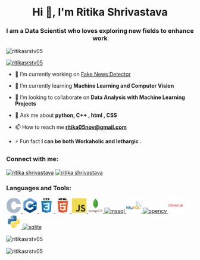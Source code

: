 <h1 align="center">Hi 👋, I'm Ritika Shrivastava</h1>
<h3 align="center">I am a Data Scientist who loves exploring new fields to enhance work</h3>

<p align="left"> <img src="https://komarev.com/ghpvc/?username=ritikasrstv05&label=Profile%20views&color=0e75b6&style=flat" alt="ritikasrstv05" /> </p>

<p align="left"> <a href="https://github.com/ryo-ma/github-profile-trophy"><img src="https://github-profile-trophy.vercel.app/?username=ritikasrstv05" alt="ritikasrstv05" /></a> </p>

- 🔭 I’m currently working on [Fake News Detector](https://github.com/ritikasrstv05/Fake-News)

- 🌱 I’m currently learning **Machine Learning and Computer Vision**

- 👯 I’m looking to collaborate on **Data Analysis with Machine Learning Projects**

- 💬 Ask me about **python, C++ , html , CSS**

- 📫 How to reach me **ritika05nov@gmail.com**

- ⚡ Fun fact **I can be both Workaholic and lethargic .**

<h3 align="left">Connect with me:</h3>
<p align="left">
<a href="https://linkedin.com/in/ritika shrivastava" target="blank"><img align="center" src="https://cdn.jsdelivr.net/npm/simple-icons@3.0.1/icons/linkedin.svg" alt="ritika shrivastava" height="30" width="40" /></a>
<a href="https://fb.com/ritika shrivastava" target="blank"><img align="center" src="https://cdn.jsdelivr.net/npm/simple-icons@3.0.1/icons/facebook.svg" alt="ritika shrivastava" height="30" width="40" /></a>
</p>

<h3 align="left">Languages and Tools:</h3>
<p align="left"> <a href="https://www.cprogramming.com/" target="_blank"> <img src="https://raw.githubusercontent.com/devicons/devicon/master/icons/c/c-original.svg" alt="c" width="40" height="40"/> </a> <a href="https://www.w3schools.com/cpp/" target="_blank"> <img src="https://raw.githubusercontent.com/devicons/devicon/master/icons/cplusplus/cplusplus-original.svg" alt="cplusplus" width="40" height="40"/> </a> <a href="https://www.w3schools.com/css/" target="_blank"> <img src="https://raw.githubusercontent.com/devicons/devicon/master/icons/css3/css3-original-wordmark.svg" alt="css3" width="40" height="40"/> </a> <a href="https://www.w3.org/html/" target="_blank"> <img src="https://raw.githubusercontent.com/devicons/devicon/master/icons/html5/html5-original-wordmark.svg" alt="html5" width="40" height="40"/> </a> <a href="https://developer.mozilla.org/en-US/docs/Web/JavaScript" target="_blank"> <img src="https://raw.githubusercontent.com/devicons/devicon/master/icons/javascript/javascript-original.svg" alt="javascript" width="40" height="40"/> </a> <a href="https://www.mongodb.com/" target="_blank"> <img src="https://raw.githubusercontent.com/devicons/devicon/master/icons/mongodb/mongodb-original-wordmark.svg" alt="mongodb" width="40" height="40"/> </a> <a href="https://www.microsoft.com/en-us/sql-server" target="_blank"> <img src="https://cdn.worldvectorlogo.com/logos/microsoft-sql-server.svg" alt="mssql" width="40" height="40"/> </a> <a href="https://www.mysql.com/" target="_blank"> <img src="https://raw.githubusercontent.com/devicons/devicon/master/icons/mysql/mysql-original-wordmark.svg" alt="mysql" width="40" height="40"/> </a> <a href="https://opencv.org/" target="_blank"> <img src="https://www.vectorlogo.zone/logos/opencv/opencv-icon.svg" alt="opencv" width="40" height="40"/> </a> <a href="https://www.oracle.com/" target="_blank"> <img src="https://raw.githubusercontent.com/devicons/devicon/master/icons/oracle/oracle-original.svg" alt="oracle" width="40" height="40"/> </a> <a href="https://www.python.org" target="_blank"> <img src="https://raw.githubusercontent.com/devicons/devicon/master/icons/python/python-original.svg" alt="python" width="40" height="40"/> </a> <a href="https://www.sqlite.org/" target="_blank"> <img src="https://www.vectorlogo.zone/logos/sqlite/sqlite-icon.svg" alt="sqlite" width="40" height="40"/> </a> </p>

<p><img align="center" src="https://github-readme-stats.vercel.app/api/top-langs?username=ritikasrstv05&show_icons=true&locale=en&layout=compact" alt="ritikasrstv05" /></p>

<p><img align="center" src="https://github-readme-streak-stats.herokuapp.com/?user=ritikasrstv05&" alt="ritikasrstv05" /></p>
